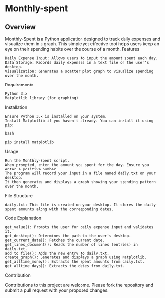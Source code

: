 # Monthly-spent

## Overview

Monthly-Spent is a Python application designed to track daily expenses and visualize them in a graph. This simple yet effective tool helps users keep an eye on their spending habits over the course of a month.
Features

    Daily Expense Input: Allows users to input the amount spent each day.
    Data Storage: Records daily expenses in a text file on the user's desktop.
    Visualization: Generates a scatter plot graph to visualize spending over the month.

Requirements

    Python 3.x
    Matplotlib library (for graphing)

Installation

    Ensure Python 3.x is installed on your system.
    Install Matplotlib if you haven't already. You can install it using pip:

    bash

    pip install matplotlib

Usage

    Run the Monthly-Spent script.
    When prompted, enter the amount you spent for the day. Ensure you enter a positive number.
    The program will record your input in a file named daily.txt on your desktop.
    It then generates and displays a graph showing your spending pattern over the month.

File Structure

    daily.txt: This file is created on your desktop. It stores the daily spent amounts along with the corresponding dates.

Code Explanation

    get_value(): Prompts the user for daily expense input and validates it.
    get_desktop(): Determines the path to the user's desktop.
    get_current_date(): Fetches the current date.
    get_lines_document(): Reads the number of lines (entries) in daily.txt.
    add_to_file(): Adds the new entry to daily.txt.
    create_graph(): Generates and displays a graph using Matplotlib.
    get_alltime_money(): Extracts the spent amounts from daily.txt.
    get_alltime_days(): Extracts the dates from daily.txt.

Contribution

Contributions to this project are welcome. Please fork the repository and submit a pull request with your proposed changes.
